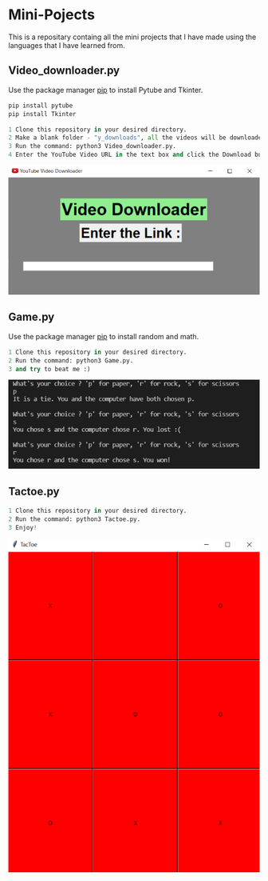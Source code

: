 # Mini-Pojects

This is a repositary containg all the mini projects that I have made using the languages that I have learned from.

## Video_downloader.py

Use the package manager [pip](https://pip.pypa.io/en/stable/) to install Pytube and  Tkinter.

```bash
pip install pytube
pip install Tkinter
```
```python
1 Clone this repository in your desired directory.
2 Make a blank folder - "y_downloads", all the videos will be downloaded and saved here.
3 Run the command: python3 Video_downloader.py.
4 Enter the YouTube Video URL in the text box and click the Download button.
```
<img src="images/downloadside.PNG"/>



## Game.py
Use the package manager [pip](https://pip.pypa.io/en/stable/) to install random and  math.


```python
1 Clone this repository in your desired directory.
2 Run the command: python3 Game.py.
3 and try to beat me :)
```
<img src="images/pending.png"/>



## Tactoe.py
```python
1 Clone this repository in your desired directory.
2 Run the command: python3 Tactoe.py.
3 Enjoy!
```
<img src="images/Tactoe.png"/>
